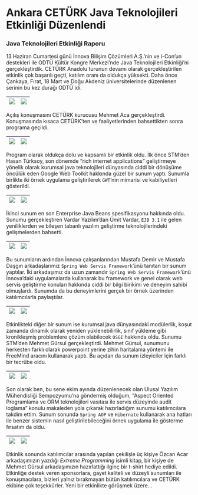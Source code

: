 # Ankara CETÜRK Java Teknolojileri Etkinliği Düzenlendi
### Java Teknolojileri Etkinliği Raporu

13 Haziran Cumartesi günü İnnova Bilişim Çözümleri A.Ş.’nin ve i-Con’un destekleri ile ODTÜ Kültür Kongre Merkezi’nde 
Java Teknolojileri Etkinliği’ni gerçekleştirdik. CETÜRK Anadolu turunun devamı olarak gerçekleştirilen etkinlik çok 
başarılı geçti, katılım oranı da oldukça yüksekti. Daha önce Çankaya, Fırat, 18 Mart ve Doğu Akdeniz üniversitelerinde 
düzenlenen serinin bu kez durağı ODTÜ idi.

| ![](http://kenansevindik.com/assets/images/ceturk-ank-01.jpeg) | ![](http://kenansevindik.com/assets/images/ceturk-ank-02.jpeg) |
|--------------------------------|--------------------------------|


Açılış konuşmasını CETÜRK kurucusu Mehmet Aca gerçekleştirdi. Konuşmasında kısaca CETÜRK’ten ve faaliyetlerinden 
bahsettikten sonra programa geçildi.

| ![](http://kenansevindik.com/assets/images/ceturk-ank-03.jpeg) | ![](http://kenansevindik.com/assets/images/ceturk-ank-04.jpeg) |
|--------------------------------|--------------------------------|

Program olarak oldukça dolu ve kapsamlı bir etkinlik oldu. İlk önce STM’den Hasan Türksoy, son dönemde “rich internet 
applications” geliştirmeye yönelik olarak kurumsal java teknolojileri dünyasında ciddi bir dönüşüme öncülük eden Google 
Web Toolkit hakkında güzel bir sunum yaptı. Sunumla birlikte iki örnek uygulama geliştirilerek `GWT`’nin mimarisi ve 
kabiliyetleri gösterildi.

| ![](http://kenansevindik.com/assets/images/ceturk-ank-05.jpeg) | ![](http://kenansevindik.com/assets/images/ceturk-ank-06.jpeg) |
|--------------------------------|--------------------------------|

İkinci sunum en son Enterprise Java Beans spesifikasyonu hakkında oldu. Sunumu gerçekleştiren Vardar Yazılım’dan Ümit 
Vardar, `EJB 3.1` ile gelen yeniliklerden ve bileşen tabanlı yazılım geliştirme teknolojilerindeki gelişmelerden bahsetti.

| ![](http://kenansevindik.com/assets/images/ceturk-ank-07.jpeg) | ![](http://kenansevindik.com/assets/images/ceturk-ank-08.jpeg) |
|--------------------------------|--------------------------------|

Bu sunumların ardından İnnova çalışanlarından Mustafa Demir ve Mustafa Daşgın arkadaşlarımız `Spring Web Servis Framework`’ünü 
tanıtan bir sunum yaptılar. İki arkadaşımız da uzun zamandır `Spring Web Servis Framework`’ünü İnnova’daki uygulamalarda 
kullanarak bu framework ve genel olarak web servis geliştirme konuları hakkında ciddi bir bilgi birikimi ve deneyim 
sahibi olmuşlardı. Sunumda da bu deneyimlerini gerçek bir örnek üzerinden katılımcılarla paylaştılar.

| ![](http://kenansevindik.com/assets/images/ceturk-ank-09.jpeg) | ![](http://kenansevindik.com/assets/images/ceturk-ank-10.jpeg) |
|--------------------------------|--------------------------------|

Etkinlikteki diğer bir sunum ise kurumsal java dünyasındaki modülerlik, koşut zamanda dinamik olarak yeniden yüklenebilirlik, 
sınıf yükleme gibi kronikleşmiş problemlere çözüm olabilecek `OSGI` hakkında oldu. Sunumu STM’den Mehmet Gürsul gerçekleştirdi. 
Mehmet Gürsul, sunumunu herkesten farklı olarak powerpoint yerine zihin haritalama yöntemi ile FreeMind aracını kullanarak 
yaptı. Bu açıdan da sunum izleyiciler için farklı bir tecrübe oldu.

| ![](http://kenansevindik.com/assets/images/ceturk-ank-11.jpeg) | ![](http://kenansevindik.com/assets/images/ceturk-ank-12.jpeg) |
|--------------------------------|--------------------------------|

Son olarak ben, bu sene ekim ayında düzenlenecek olan Ulusal Yazılım Mühendisliği Sempozyumu’na göndermiş olduğum, 
“Aspect Oriented Programlama ve ORM teknolojileri vasıtası ile servis düzeyinde audit loglama” konulu makaleden yola çıkarak 
hazırladığım sunumu katılımcılara takdim ettim. Sunum sonunda `Spring AOP` ve `Hibernate` kullanarak ana hatları ile benzer 
sistemin nasıl geliştirilebileceğini örnek uygulama ile gösterme fırsatım da oldu.

| ![](http://kenansevindik.com/assets/images/ceturk-ank-13.jpeg) | ![](http://kenansevindik.com/assets/images/ceturk-ank-14.jpeg) |
|--------------------------------|--------------------------------|

Etkinlik sonunda katılımcılar arasında yapılan çekilişle üç kişiye Özcan Acar arkadaşımızın yazdığı *Extreme Programming* 
isimli kitap, bir kişiye de Mehmet Gürsul arkadaşımızın hazırlattığı ilginç bir t-shirt hediye edildi. Etkinliğe destek 
veren sponsorlara, gayet kaliteli ve düzeyli sunumları ile konuşmacılara, bizleri yalnız bırakmayan bütün katılımcılara 
ve CETÜRK ekibine çok teşekkürler. Yeni bir etkinlikte görüşmek üzere...

